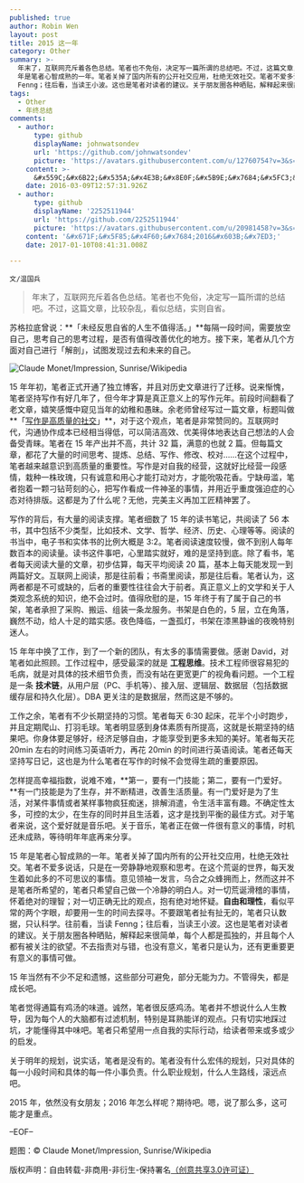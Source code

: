 ```yaml
---
published: true
author: Robin Wen
layout: post
title: 2015 这一年
category: Other
summary: >-
  年末了，互联网充斥着各色总结。笔者也不免俗，决定写一篇所谓的总结吧。不过，这篇文章，比较杂乱，看似总结，实则自省。15
  年是笔者心智成熟的一年。笔者关掉了国内所有的公开社交应用，杜绝无效社交。笔者不爱多说话，只是在一旁静静地观察和思考。在这个荒诞的世界，每天发生着如此多的不可思议的事情。意见领袖一发言，乌合之众蜂拥而上，然而这并不是笔者所希望的。对一切荒诞滑稽的事情，怀着绝对的理智；对一切正确无比的观点，抱有绝对地怀疑。自由和理性，看似平常的两个字眼，却要用一生的时间去探寻。不要跟笔者扯有扯无的，笔者只认数据，只认科学。往前看，当读
  Fenng；往后看，当读王小波。这也是笔者对读者的建议。关于朋友圈各种晒贴，解释起来很简单，每个人都是孤独的，并且每个人都有被关注的欲望。不去指责对与错，也没有意义，笔者只是认为，还有更重要更有意义的事情可做。
tags:
  - Other
  - 年终总结
comments:
  - author:
      type: github
      displayName: johnwatsondev
      url: 'https://github.com/johnwatsondev'
      picture: 'https://avatars.githubusercontent.com/u/12760754?v=3&s=73'
    content: >-
      &#x559C;&#x6B22;&#x535A;&#x4E3B;&#x8E0F;&#x5B9E;&#x7684;&#x5FC3;&#x6001;&#x3002;:)
    date: 2016-03-09T12:57:31.926Z
  - author:
      type: github
      displayName: '2252511944'
      url: 'https://github.com/2252511944'
      picture: 'https://avatars.githubusercontent.com/u/20981458?v=3&s=73'
    content: '&#x671F;&#x5F85;&#x4F60;&#x7684;2016&#x603B;&#x7ED3;'
    date: 2017-01-10T08:41:31.008Z

---
```


`文/温国兵`

> 年末了，互联网充斥着各色总结。笔者也不免俗，决定写一篇所谓的总结吧。不过，这篇文章，比较杂乱，看似总结，实则自省。

苏格拉底曾说：**「未经反思自省的人生不值得活。」**每隔一段时间，需要放空自己，思考自己的思考过程，是否有值得改善优化的地方。接下来，笔者从几个方面对自己进行「解剖」，试图发现过去和未来的自己。

![Claude Monet/Impression, Sunrise/Wikipedia](http://i.imgur.com/K2jKxFO.jpg)

15 年年初，笔者正式开通了独立博客，并且对历史文章进行了迁移。说来惭愧，笔者坚持写作有好几年了，但今年才算是真正意义上的写作元年。前段时间翻看了老文章，嬉笑感慨中窥见当年的幼稚和愚昧。余老师曾经写过一篇文章，标题叫做**「[写作是高质量的社交](http://www.luanxiang.org/blog/archives/2060.html)」**，对于这个观点，笔者是非常赞同的。互联网时代，沟通协作成本已经相当得低，可以简洁高效、优美得体地表达自己想法的人会备受青睐。笔者在 15 年产出并不高，共计 32 篇，满意的也就 2 篇。但每篇文章，都花了大量的时间思考、提炼、总结、写作、修改、校对……在这个过程中，笔者越来越意识到高质量的重要性。写作是对自我的经营，这就好比经营一段感情，栽种一株玫瑰，只有诚意和用心才能打动对方，才能吮吸花香。宁缺毋滥，笔者抱着一颗刁钻苛刻的心，把写作看成一件神圣的事情，并用近乎重度强迫症的心态对待排版。这都是为了什么呢？无他，完美主义再加工匠精神罢了。

写作的背后，有大量的阅读支撑。笔者细数了 15 年的读书笔记，共阅读了 56 本书，其中包括不少类型，比如技术、文学、哲学、经济、历史、心理等等。阅读的书当中，电子书和实体书的比例大概是 3:2。笔者阅读速度较慢，做不到别人每年数百本的阅读量。读书这件事吧，心里踏实就好，难的是坚持到底。除了看书，笔者每天阅读大量的文章，初步估算，每天平均阅读 20 篇，基本上每天能发现一到两篇好文。互联网上阅读，那是往前看；书斋里阅读，那是往后看。笔者认为，这两者都是不可或缺的，后者的重要性往往会大于前者。真正意义上的文学和关于人类观念系统的知识，绝不会过时。值得欣慰的是，15 年终于有了属于自己的书架，笔者承担了采购、搬运、组装一条龙服务。书架是白色的，5 层，立在角落，巍然不动，给人十足的踏实感。夜色降临，一盏孤灯，书架在漆黑静谧的夜晚特别迷人。

15 年年中换了工作，到了一个新的团队，有太多的事情需要做。感谢 David，对笔者如此照顾。工作过程中，感受最深的就是 **工程思维**。技术工程师很容易犯的毛病，就是对具体的技术细节负责，而没有站在更宽更广的视角看问题。一个工程是一条 **技术链**，从用户层（PC、手机等）、接入层、逻辑层、数据层（包括数据缓存层和持久化层）。DBA 更关注的是数据层，然而这是不够的。

工作之余，笔者有不少长期坚持的习惯。笔者每天 6:30 起床，花半个小时跑步，并且定期爬山、打羽毛球。笔者明显感到身体素质有所提高，这就是长期坚持的结果吧。你身体要足够好，经济足够自由，才能享受到更多未知的美好。笔者每天花 20min 左右的时间练习英语听力，再花 20min 的时间进行英语阅读。笔者还每天坚持写日记，这也是为什么笔者在写作的时候不会觉得生疏的重要原因。

怎样提高幸福指数，说难不难，**第一，要有一门技能；第二，要有一门爱好。**有一门技能是为了生存，并不断精进，改善生活质量。有一门爱好是为了生活，对某件事情或者某样事物疯狂痴迷，排解消遣，令生活丰富有趣。不确定性太多，可控的太少，在生存的同时并且生活着，这才是找到平衡的最佳方式。对于笔者来说，这个爱好就是音乐吧。关于音乐，笔者正在做一件很有意义的事情，时机还未成熟，等待明年年底再来分享。

15 年是笔者心智成熟的一年。笔者关掉了国内所有的公开社交应用，杜绝无效社交。笔者不爱多说话，只是在一旁静静地观察和思考。在这个荒诞的世界，每天发生着如此多的不可思议的事情。意见领袖一发言，乌合之众蜂拥而上，然而这并不是笔者所希望的，笔者只希望自己做一个冷静的明白人。对一切荒诞滑稽的事情，怀着绝对的理智；对一切正确无比的观点，抱有绝对地怀疑。**自由和理性**，看似平常的两个字眼，却要用一生的时间去探寻。不要跟笔者扯有扯无的，笔者只认数据，只认科学。往前看，当读 Fenng；往后看，当读王小波。这也是笔者对读者的建议。关于朋友圈各种晒贴，解释起来很简单，每个人都是孤独的，并且每个人都有被关注的欲望。不去指责对与错，也没有意义，笔者只是认为，还有更重要更有意义的事情可做。

15 年当然有不少不足和遗憾，这些部分可避免，部分无能为力。不管得失，都是成长吧。

笔者觉得通篇有鸡汤的味道。诚然，笔者很反感鸡汤。笔者并不想说什么人生教导，因为每个人的大脑都有过滤机制，特别是耳熟能详的观点。只有切实地踩过坑，才能懂得其中味吧。笔者只希望用一点自我的实际行动，给读者带来或多或少的启发。

关于明年的规划，说实话，笔者是没有的。笔者没有什么宏伟的规划，只对具体的每一小段时间和具体的每一件小事负责。什么职业规划，什么人生路线，滚远点吧。

2015 年，依然没有女朋友；2016 年怎么样呢？期待吧。嗯，说了那么多，这可能才是重点。

–EOF–

题图：© Claude Monet/Impression, Sunrise/Wikipedia

版权声明：自由转载-非商用-非衍生-保持署名<a href="http://creativecommons.org/licenses/by-nc-nd/3.0/deed.zh" target="_blank">（创意共享3.0许可证）</a>
